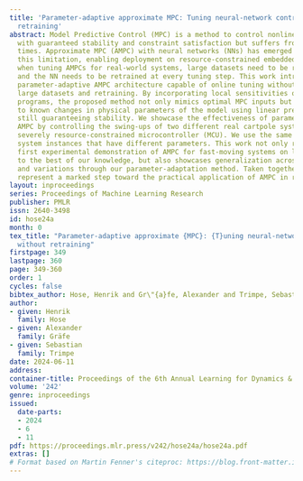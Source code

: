 ```yaml
---
title: 'Parameter-adaptive approximate MPC: Tuning neural-network controllers without
  retraining'
abstract: Model Predictive Control (MPC) is a method to control nonlinear systems
  with guaranteed stability and constraint satisfaction but suffers from high computation
  times. Approximate MPC (AMPC) with neural networks (NNs) has emerged to address
  this limitation, enabling deployment on resource-constrained embedded systems. However,
  when tuning AMPCs for real-world systems, large datasets need to be regenerated
  and the NN needs to be retrained at every tuning step. This work introduces a novel,
  parameter-adaptive AMPC architecture capable of online tuning without recomputing
  large datasets and retraining. By incorporating local sensitivities of nonlinear
  programs, the proposed method not only mimics optimal MPC inputs but also adjusts
  to known changes in physical parameters of the model using linear predictions while
  still guaranteeing stability. We showcase the effectiveness of parameter-adaptive
  AMPC by controlling the swing-ups of two different real cartpole systems with a
  severely resource-constrained microcontroller (MCU). We use the same NN across both
  system instances that have different parameters. This work not only represents the
  first experimental demonstration of AMPC for fast-moving systems on low-cost MCUs
  to the best of our knowledge, but also showcases generalization across system instances
  and variations through our parameter-adaptation method. Taken together, these contributions
  represent a marked step toward the practical application of AMPC in real-world systems.
layout: inproceedings
series: Proceedings of Machine Learning Research
publisher: PMLR
issn: 2640-3498
id: hose24a
month: 0
tex_title: "Parameter-adaptive approximate {MPC}: {T}uning neural-network controllers
  without retraining"
firstpage: 349
lastpage: 360
page: 349-360
order: 1
cycles: false
bibtex_author: Hose, Henrik and Gr\"{a}fe, Alexander and Trimpe, Sebastian
author:
- given: Henrik
  family: Hose
- given: Alexander
  family: Gräfe
- given: Sebastian
  family: Trimpe
date: 2024-06-11
address:
container-title: Proceedings of the 6th Annual Learning for Dynamics & Control Conference
volume: '242'
genre: inproceedings
issued:
  date-parts:
  - 2024
  - 6
  - 11
pdf: https://proceedings.mlr.press/v242/hose24a/hose24a.pdf
extras: []
# Format based on Martin Fenner's citeproc: https://blog.front-matter.io/posts/citeproc-yaml-for-bibliographies/
---
```

